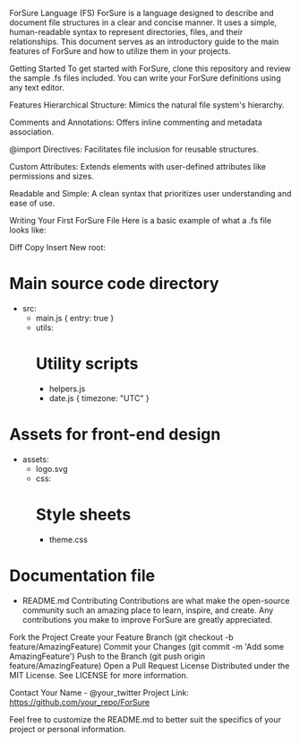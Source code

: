 ForSure Language (FS)
ForSure is a language designed to describe and document file structures in a clear and concise manner. It uses a simple, human-readable syntax to represent directories, files, and their relationships. This document serves as an introductory guide to the main features of ForSure and how to utilize them in your projects.

Getting Started
To get started with ForSure, clone this repository and review the sample .fs files included. You can write your ForSure definitions using any text editor.

Features
Hierarchical Structure: Mimics the natural file system's hierarchy.

Comments and Annotations: Offers inline commenting and metadata association.

@import Directives: Facilitates file inclusion for reusable structures.

Custom Attributes: Extends elements with user-defined attributes like permissions and sizes.

Readable and Simple: A clean syntax that prioritizes user understanding and ease of use.

Writing Your First ForSure File
Here is a basic example of what a .fs file looks like:

Diff
Copy
Insert
New
root:
  # Main source code directory
  - src:
      - main.js { entry: true }
      - utils:
          # Utility scripts
          - helpers.js
          - date.js { timezone: "UTC" }
  # Assets for front-end design
  - assets:
      - logo.svg
      - css:
          # Style sheets
          - theme.css
  # Documentation file
  - README.md
Contributing
Contributions are what make the open-source community such an amazing place to learn, inspire, and create. Any contributions you make to improve ForSure are greatly appreciated.

Fork the Project
Create your Feature Branch (git checkout -b feature/AmazingFeature)
Commit your Changes (git commit -m 'Add some AmazingFeature')
Push to the Branch (git push origin feature/AmazingFeature)
Open a Pull Request
License
Distributed under the MIT License. See LICENSE for more information.

Contact
Your Name - @your_twitter
Project Link: https://github.com/your_repo/ForSure

Feel free to customize the README.md to better suit the specifics of your project or personal information.
